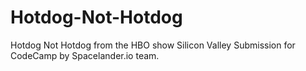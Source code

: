 # Hotdog-Not-Hotdog
Hotdog Not Hotdog from the HBO show Silicon Valley
Submission for CodeCamp by Spacelander.io team.
